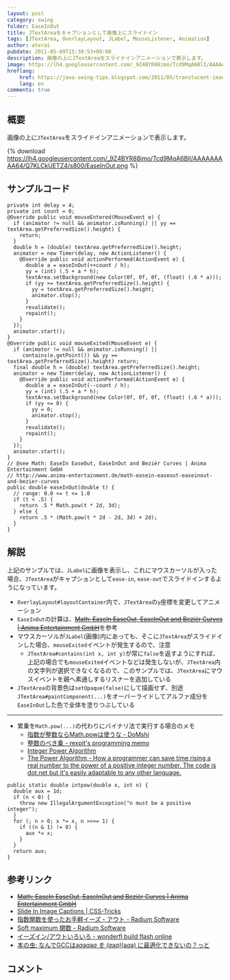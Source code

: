 ```yaml
---
layout: post
category: swing
folder: EaseInOut
title: JTextAreaをキャプションとして画像上にスライドイン
tags: [JTextArea, OverlayLayout, JLabel, MouseListener, Animation]
author: aterai
pubdate: 2011-05-09T15:30:53+09:00
description: 画像の上にJTextAreaをスライドインアニメーションで表示します。
image: https://lh4.googleusercontent.com/_9Z4BYR88imo/Tcd9MqA6BlI/AAAAAAAAA64/Q7KLCkUETZ4/s800/EaseInOut.png
hreflang:
    href: https://java-swing-tips.blogspot.com/2011/05/translucent-image-caption-using.html
    lang: en
comments: true
---
```

## 概要
画像の上に`JTextArea`をスライドインアニメーションで表示します。

{% download https://lh4.googleusercontent.com/_9Z4BYR88imo/Tcd9MqA6BlI/AAAAAAAAA64/Q7KLCkUETZ4/s800/EaseInOut.png %}

## サンプルコード
<pre class="prettyprint"><code>private int delay = 4;
private int count = 0;
@Override public void mouseEntered(MouseEvent e) {
  if (animator != null &amp;&amp; animator.isRunning() || yy == textArea.getPreferredSize().height) {
    return;
  }
  double h = (double) textArea.getPreferredSize().height;
  animator = new Timer(delay, new ActionListener() {
    @Override public void actionPerformed(ActionEvent e) {
      double a = easeInOut(++count / h);
      yy = (int) (.5 + a * h);
      textArea.setBackground(new Color(0f, 0f, 0f, (float) (.6 * a)));
      if (yy &gt;= textArea.getPreferredSize().height) {
        yy = textArea.getPreferredSize().height;
        animator.stop();
      }
      revalidate();
      repaint();
    }
  });
  animator.start();
}
@Override public void mouseExited(MouseEvent e) {
  if (animator != null &amp;&amp; animator.isRunning() ||
     contains(e.getPoint()) &amp;&amp; yy == textArea.getPreferredSize().height) return;
  final double h = (double) textArea.getPreferredSize().height;
  animator = new Timer(delay, new ActionListener() {
    @Override public void actionPerformed(ActionEvent e) {
      double a = easeInOut(--count / h);
      yy = (int) (.5 + a * h);
      textArea.setBackground(new Color(0f, 0f, 0f, (float) (.6 * a)));
      if (yy &lt;= 0) {
        yy = 0;
        animator.stop();
      }
      revalidate();
      repaint();
    }
  });
  animator.start();
}
// @see Math: EaseIn EaseOut, EaseInOut and Beziér Curves | Anima Entertainment GmbH
// http://www.anima-entertainment.de/math-easein-easeout-easeinout-and-bezier-curves
public double easeInOut(double t) {
  // range: 0.0 &lt;= t &lt;= 1.0
  if (t &lt; .5) {
    return .5 * Math.pow(t * 2d, 3d);
  } else {
    return .5 * (Math.pow(t * 2d - 2d, 3d) + 2d);
  }
}
</code></pre>

## 解説
上記のサンプルでは、`JLabel`に画像を表示し、これにマウスカーソルが入った場合、`JTextArea`がキャプションとして`ease-in`, `ease-out`でスライドインするようになっています。

- `OverlayLayout#layoutContainer`内で、`JTextArea`の`y`座標を変更してアニメーション
- `EaseInOut`の計算は、~~[Math: EaseIn EaseOut, EaseInOut and Beziér Curves | Anima Entertainment GmbH](http://www.anima-entertainment.de/math-easein-easeout-easeinout-and-bezier-curves)~~を参考
- マウスカーソルが`JLabel`(画像)内にあっても、そこに`JTextArea`がスライドインした場合、`mouseExited`イベントが発生するので、注意
    - `JTextArea#contains(int x, int y)`が常に`false`を返すようにすれば、上記の場合でも`mouseExited`イベントなどは発生しないが、`JTextArea`内の文字列が選択できなくなるので、このサンプルでは、`JTextArea`にマウスイベントを親へ素通しするリスナーを追加している
- `JTextArea`の背景色は`setOpaque(false)`にして描画せず、別途`JTextArea#paintComponent(...)`をオーバーライドしてアルファ成分を`EaseInOut`した色で全体を塗りつぶしている

<!-- dummy comment line for breaking list -->

- - - -
- 累乗を`Math.pow(...)`の代わりにバイナリ法で実行する場合のメモ
    - [指数が整数ならMath.powは使うな - DoMshi](http://d.hatena.ne.jp/pcl/20120617/p1)
    - [整数のべき乗 - rexpit's programming memo](http://d.hatena.ne.jp/rexpit/20110328/1301305266)
    - [Integer Power Algorithm](http://c2.com/cgi/wiki?IntegerPowerAlgorithm)
    - [The Power Algorithm - How a programmer can save time rising a real number to the power of a positive integer number. The code is dot.net but it's easily adaptable to any other language.](http://www.osix.net/modules/article/?id=696)

<!-- dummy comment line for breaking list -->

<pre class="prettyprint"><code>public static double intpow(double x, int n) {
  double aux = 1d;
  if (n &lt; 0) {
    throw new IllegalArgumentException("n must be a positive integer");
  }
  for (; n &gt; 0; x *= x, n &gt;&gt;&gt;= 1) {
    if ((n &amp; 1) != 0) {
      aux *= x;
    }
  }
  return aux;
}
</code></pre>

## 参考リンク
- ~~[Math: EaseIn EaseOut, EaseInOut and Beziér Curves | Anima Entertainment GmbH](http://www.anima-entertainment.de/math-easein-easeout-easeinout-and-bezier-curves)~~
- [Slide In Image Captions | CSS-Tricks](http://css-tricks.com/slide-in-image-captions/)
- [指数関数を使ったお手軽イーズ・アウト - Radium Software](http://radiumsoftware.tumblr.com/post/5031889912)
- [Soft maximum 関数 - Radium Software](http://radiumsoftware.tumblr.com/post/10719023826)
- [イーズイン/アウトいろいろ - wonderfl build flash online](http://wonderfl.net/c/3GhW)
- [本の虫: なんでGCCはa*a*a*a*a*a を (a*a*a)*(a*a*a) に最適化できないの？っと](http://cpplover.blogspot.jp/2014/03/gccaaaaaa-aaaaaa.html)

<!-- dummy comment line for breaking list -->

## コメント
